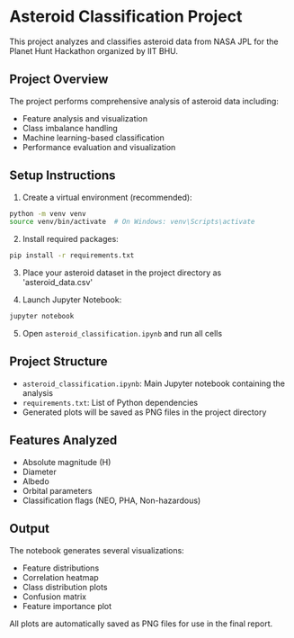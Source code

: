 # Asteroid Classification Project

This project analyzes and classifies asteroid data from NASA JPL for the Planet Hunt Hackathon organized by IIT BHU.

## Project Overview

The project performs comprehensive analysis of asteroid data including:
- Feature analysis and visualization
- Class imbalance handling
- Machine learning-based classification
- Performance evaluation and visualization

## Setup Instructions

1. Create a virtual environment (recommended):
```bash
python -m venv venv
source venv/bin/activate  # On Windows: venv\Scripts\activate
```

2. Install required packages:
```bash
pip install -r requirements.txt
```

3. Place your asteroid dataset in the project directory as 'asteroid_data.csv'

4. Launch Jupyter Notebook:
```bash
jupyter notebook
```

5. Open `asteroid_classification.ipynb` and run all cells

## Project Structure

- `asteroid_classification.ipynb`: Main Jupyter notebook containing the analysis
- `requirements.txt`: List of Python dependencies
- Generated plots will be saved as PNG files in the project directory

## Features Analyzed

- Absolute magnitude (H)
- Diameter
- Albedo
- Orbital parameters
- Classification flags (NEO, PHA, Non-hazardous)

## Output

The notebook generates several visualizations:
- Feature distributions
- Correlation heatmap
- Class distribution plots
- Confusion matrix
- Feature importance plot

All plots are automatically saved as PNG files for use in the final report. 